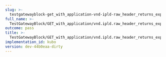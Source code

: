 ```yaml
---
slug: >-
  testgatewayblock-get_with_application-vnd-ipld-raw_header_returns_expected_caching_headers-header_cache-control
full_name: >-
  TestGatewayBlock/GET_with_application/vnd.ipld.raw_header_returns_expected_caching_headers/Header_Cache-Control
outcome: pass
title: >-
  TestGatewayBlock/GET_with_application/vnd.ipld.raw_header_returns_expected_caching_headers/Header_Cache-Control
implementation_id: kubo
version: dev-44b0eaa-dirty
---
```


